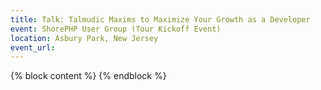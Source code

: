 ```yaml
---
title: Talk: Talmudic Maxims to Maximize Your Growth as a Developer
event: ShorePHP User Group (Tour Kickoff Event)
location: Asbury Park, New Jersey
event_url:
---
```

{% block content %}
{% endblock %}